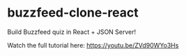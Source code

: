 # buzzfeed-clone-react
 Build Buzzfeed quiz in React + JSON Server!
 
 Watch the full tutorial here: https://youtu.be/ZVd90WYo3Hs
